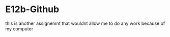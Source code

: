 # E12b-Github
this is another assignemnt that wouldnt allow me to do any work because of my computer
